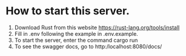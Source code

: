 # How to start this server.

1. Download Rust from this website https://rust-lang.org/tools/install
2. Fill in .env following the example in .env.example.
3. To start the server, enter the command cargo run
4. To see the swagger docs, go to http:/localhost:8080/docs/

